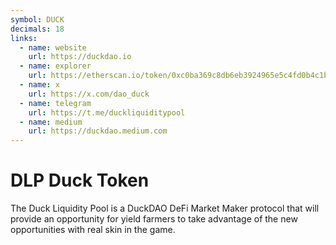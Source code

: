 ```yaml
---
symbol: DUCK
decimals: 18
links:
  - name: website
    url: https://duckdao.io
  - name: explorer
    url: https://etherscan.io/token/0xc0ba369c8db6eb3924965e5c4fd0b4c1b91e305f
  - name: x
    url: https://x.com/dao_duck
  - name: telegram
    url: https://t.me/duckliquiditypool
  - name: medium
    url: https://duckdao.medium.com
---
```


# DLP Duck Token

The Duck Liquidity Pool is a DuckDAO DeFi Market Maker protocol that will provide an opportunity for yield farmers to take advantage of the new opportunities with real skin in the game.
